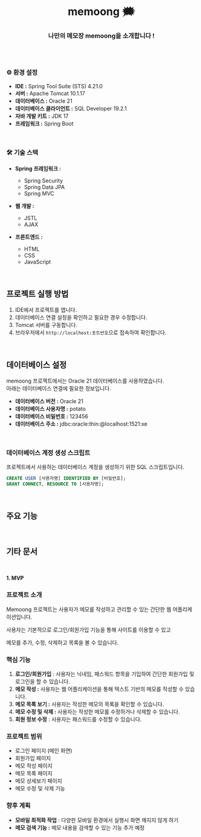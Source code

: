 <div align=center>
<h1>memoong 🗯️</h1>
<h3>나만의 메모장 memoong을 소개합니다 !</h3>
</div>

<br>
<br>

<H3>⚙️ 환경 설정</H3>

- **IDE :** Spring Tool Suite (STS) 4.21.0
- **서버 :** Apache Tomcat 10.1.17
- **데이터베이스 :** Oracle 21
- **데이터베이스 클라이언트 :** SQL Developer 19.2.1
- **자바 개발 키트 :** JDK 17
- **프레임워크 :** Spring Boot

<BR>

<H3>🛠️ 기술 스택</H3>

- **Spring 프레임워크 :**
  - Spring Security
  - Spring Data JPA
  - Spring MVC

- **웹 개발 :**
  - JSTL
  - AJAX

- **프론트엔드 :**
  - HTML
  - CSS
  - JavaScript

<BR>

 
## 프로젝트 실행 방법

1. IDE에서 프로젝트를 엽니다.
2. 데이터베이스 연결 설정을 확인하고 필요한 경우 수정합니다.
3. Tomcat 서버를 구동합니다.
4. 브라우저에서 `http://localhost:포트번호`으로 접속하여 확인합니다.

<BR>

## 데이터베이스 설정

memoong 프로젝트에서는 Oracle 21 데이터베이스를 사용하였습니다.<br>
아래는 데이터베이스 연결에 필요한 정보입니다.

- **데이터베이스 버전 :** Oracle 21
- **데이터베이스 사용자명 :** potato
- **데이터베이스 비밀번호 :** 123456
- **데이터베이스 주소 :** jdbc:oracle:thin:@localhost:1521:xe
  
<BR>

### 데이터베이스 계정 생성 스크립트

프로젝트에서 사용하는 데이터베이스 계정을 생성하기 위한 SQL 스크립트입니다.

```sql
CREATE USER [사용자명] IDENTIFIED BY [비밀번호];
GRANT CONNECT, RESOURCE TO [사용자명];
```
<BR>

## 주요 기능


<BR>

## 기타 문서

<BR>

**1. MVP**

### **프로젝트 소개**

Memoong 프로젝트는 사용자가 메모를 작성하고 관리할 수 있는 간단한 웹 어플리케이션입니다. 

사용자는 기본적으로 로그인/회원가입 기능을 통해 사이트를 이용할 수 있고

메모를 추가, 수정, 삭제하고 목록을 볼 수 있습니다.

### **핵심 기능**

1. **로그인/회원가입** : 사용자는 닉네임, 패스워드 항목을 기입하여 간단한 회원가입 및 로그인을 할 수 있습니다.
2. **메모 작성 :** 사용자는 웹 어플리케이션을 통해 텍스트 기반의 메모를 작성할 수 있습니다.
3. **메모 목록 보기 :** 사용자는 작성한 메모의 목록을 확인할 수 있습니다.
4. **메모 수정 및 삭제 :** 사용자는 작성한 메모를 수정하거나 삭제할 수 있습니다.
5. **회원 정보 수정** : 사용자는 패스워드를 수정할 수 있습니다.

### **프로젝트 범위**

- 로그인 페이지 (메인 화면)
- 회원가입 페이지
- 메모 작성 페이지
- 메모 목록 페이지
- 메모 상세보기 페이지
- 메모 수정 및 삭제 기능

### **향후 계획**

- **모바일 최적화 작업** : 다양한 모바일 환경에서 실행시 화면 깨지지 않게 하기
- **메모 검색 기능 :** 메모 내용을 검색할 수 있는 기능 추가 예정
